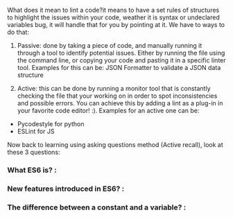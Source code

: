 What does it mean to lint a code?it means to have a set rules of structures to highlight the issues within your code, weather it is syntax or undeclared variables bug, it will handle that for you by pointing at it. 
We have to ways to do that:
1. Passive: done by taking a piece of code, and manually running it through a tool to identify potential issues. Either by running the file using the command line, or copying your code and pasting it in a specific linter tool. Examples for this can be: JSON Formatter to validate a JSON data structure

2. Active: this can be done by running a monitor tool that is constantly checking the file that your working on in order to spot inconsistencies and possible errors. You can achieve this by adding a lint as a plug-in in your favorite code editor! :). 
Examples for an active one can be:
- Pycodestyle for python 
- ESLint for JS 

Now back to learning using asking questions method (Active recall), look at these 3 questions:
### What ES6 is? :

### New features introduced in ES6? :

### The difference between a constant and a variable? :
